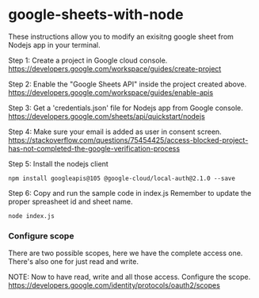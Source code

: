 # google-sheets-with-node

These instructions allow you to modify an exisitng google sheet from Nodejs app in your terminal.




Step 1: Create a project in Google cloud console.
https://developers.google.com/workspace/guides/create-project

Step 2: Enable the "Google Sheets API" inside the project created above.
https://developers.google.com/workspace/guides/enable-apis

Step 3: Get a 'credentials.json' file for Nodejs app from Google console.
https://developers.google.com/sheets/api/quickstart/nodejs

Step 4: Make sure your email is added as user in consent screen.
https://stackoverflow.com/questions/75454425/access-blocked-project-has-not-completed-the-google-verification-process

Step 5: Install the nodejs client
```
npm install googleapis@105 @google-cloud/local-auth@2.1.0 --save
```

Step 6: Copy and run the sample code in index.js
Remember to update the proper spreasheet id and sheet name.
```
node index.js
```


### Configure scope
There are two possible scopes, here we have the complete access one. There's also one for just read and write.

NOTE: 
Now to have read, write and all those access. Configure the scope.
https://developers.google.com/identity/protocols/oauth2/scopes


